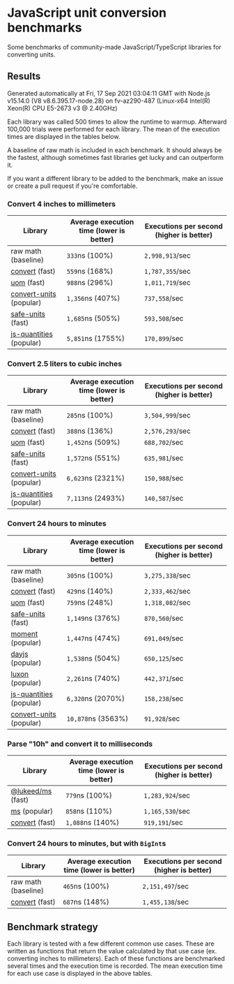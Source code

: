 # JavaScript unit conversion benchmarks

Some benchmarks of community-made JavaScript/TypeScript libraries for converting units.

## Results

<!-- beginblock(results) -->

Generated automatically at Fri, 17 Sep 2021 03:04:11 GMT with Node.js v15.14.0 (V8 v8.6.395.17-node.28) on fv-az290-487 (Linux-x64 Intel(R) Xeon(R) CPU E5-2673 v3 @ 2.40GHz)

Each library was called 500 times to allow the runtime to warmup.
Afterward 100,000 trials were performed for each library.
The mean of the execution times are displayed in the tables below.

A baseline of raw math is included in each benchmark.
It should always be the fastest, although sometimes fast libraries get lucky and can outperform it.

If you want a different library to be added to the benchmark, make an issue or create a pull request if you're comfortable.

### Convert 4 inches to millimeters

| Library                                                            | Average execution time (lower is better) | Executions per second (higher is better) |
| ------------------------------------------------------------------ | ---------------------------------------- | ---------------------------------------- |
| raw math (baseline)                                                | `333`ns (100%)                           | `2,998,913`/sec                          |
| [convert](https://npmjs.com/package/convert) (fast)                | `559`ns (168%)                           | `1,787,355`/sec                          |
| [uom](https://npmjs.com/package/uom) (fast)                        | `988`ns (296%)                           | `1,011,719`/sec                          |
| [convert-units](https://npmjs.com/package/convert-units) (popular) | `1,356`ns (407%)                         | `737,558`/sec                            |
| [safe-units](https://npmjs.com/package/safe-units) (fast)          | `1,685`ns (505%)                         | `593,508`/sec                            |
| [js-quantities](https://npmjs.com/package/js-quantities) (popular) | `5,851`ns (1755%)                        | `170,899`/sec                            |

### Convert 2.5 liters to cubic inches

| Library                                                            | Average execution time (lower is better) | Executions per second (higher is better) |
| ------------------------------------------------------------------ | ---------------------------------------- | ---------------------------------------- |
| raw math (baseline)                                                | `285`ns (100%)                           | `3,504,999`/sec                          |
| [convert](https://npmjs.com/package/convert) (fast)                | `388`ns (136%)                           | `2,576,293`/sec                          |
| [uom](https://npmjs.com/package/uom) (fast)                        | `1,452`ns (509%)                         | `688,702`/sec                            |
| [safe-units](https://npmjs.com/package/safe-units) (fast)          | `1,572`ns (551%)                         | `635,981`/sec                            |
| [convert-units](https://npmjs.com/package/convert-units) (popular) | `6,623`ns (2321%)                        | `150,988`/sec                            |
| [js-quantities](https://npmjs.com/package/js-quantities) (popular) | `7,113`ns (2493%)                        | `140,587`/sec                            |

### Convert 24 hours to minutes

| Library                                                            | Average execution time (lower is better) | Executions per second (higher is better) |
| ------------------------------------------------------------------ | ---------------------------------------- | ---------------------------------------- |
| raw math (baseline)                                                | `305`ns (100%)                           | `3,275,338`/sec                          |
| [convert](https://npmjs.com/package/convert) (fast)                | `429`ns (140%)                           | `2,333,462`/sec                          |
| [uom](https://npmjs.com/package/uom) (fast)                        | `759`ns (248%)                           | `1,318,082`/sec                          |
| [safe-units](https://npmjs.com/package/safe-units) (fast)          | `1,149`ns (376%)                         | `870,560`/sec                            |
| [moment](https://npmjs.com/package/moment) (popular)               | `1,447`ns (474%)                         | `691,049`/sec                            |
| [dayjs](https://npmjs.com/package/dayjs) (popular)                 | `1,538`ns (504%)                         | `650,125`/sec                            |
| [luxon](https://npmjs.com/package/luxon) (popular)                 | `2,261`ns (740%)                         | `442,371`/sec                            |
| [js-quantities](https://npmjs.com/package/js-quantities) (popular) | `6,320`ns (2070%)                        | `158,238`/sec                            |
| [convert-units](https://npmjs.com/package/convert-units) (popular) | `10,878`ns (3563%)                       | `91,928`/sec                             |

### Parse "10h" and convert it to milliseconds

| Library                                                   | Average execution time (lower is better) | Executions per second (higher is better) |
| --------------------------------------------------------- | ---------------------------------------- | ---------------------------------------- |
| [@lukeed/ms](https://npmjs.com/package/@lukeed/ms) (fast) | `779`ns (100%)                           | `1,283,924`/sec                          |
| [ms](https://npmjs.com/package/ms) (popular)              | `858`ns (110%)                           | `1,165,530`/sec                          |
| [convert](https://npmjs.com/package/convert) (fast)       | `1,088`ns (140%)                         | `919,191`/sec                            |

### Convert 24 hours to minutes, but with `BigInt`s

| Library                                             | Average execution time (lower is better) | Executions per second (higher is better) |
| --------------------------------------------------- | ---------------------------------------- | ---------------------------------------- |
| raw math (baseline)                                 | `465`ns (100%)                           | `2,151,497`/sec                          |
| [convert](https://npmjs.com/package/convert) (fast) | `687`ns (148%)                           | `1,455,138`/sec                          |

<!-- endblock(results) -->

## Benchmark strategy

Each library is tested with a few different common use cases.
These are written as functions that return the value calculated by that use case (ex. converting inches to millimeters).
Each of these functions are benchmarked several times and the execution time is recorded.
The mean execution time for each use case is displayed in the above tables.
